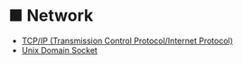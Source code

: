 # ■ Network

* [TCP/IP (Transmission Control Protocol/Internet Protocol)]()
* [Unix Domain Socket](https://github.com/ChangYeop-Yang/Study-Network/tree/main/Unix%20Domain%20Socket)
